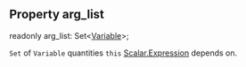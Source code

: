 ## Property arg_list

<declaration>

<flag class="readonly">readonly</flag> arg_list: Set<[Variable](reference/v/0.2.1/core/definitions/Variable)>;

</declaration>

`Set` of `Variable` quantities `this` [Scalar.Expression](reference/v/0.2.1/quantities/Scalar.Expression) depends on.